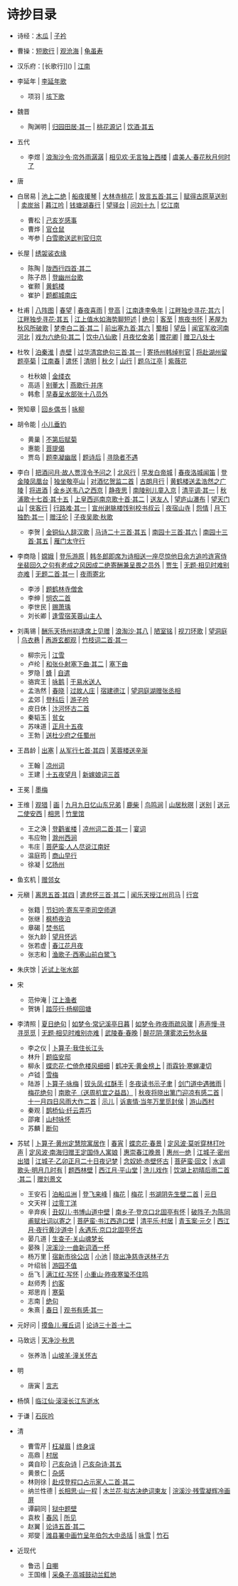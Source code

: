 # 诗抄目录
- 诗经：[木瓜](./poem/shijing.md#木瓜)
   | [子衿](./poem/shijing.md#子衿)
- 曹操：[短歌行](./poem/caocao.md#短歌行)
   | [观沧海](./poem/poem01.md#%E8%A7%82%E6%B2%A7%E6%B5%B7)
   | [龟虽寿](./poem/poem02.md#龟虽寿)
- 汉乐府：[长歌行]]()
   | [江南](./poem/poem02.md#%E6%B1%9F%E5%8D%97)
- 李延年 | [李延年歌](./poem/poem01.md#%E6%9D%8E%E5%BB%B6%E5%B9%B4%E6%AD%8C)
  - 项羽
   | [垓下歌]()

- 魏晋

  - 陶渊明
   | [归园田居·其一]()
   | [桃花源记]()
   | [饮酒·其五]()

- 五代

  - 李煜
   | [浪淘沙令·帘外雨潺潺]()
   | [相见欢·无言独上西楼]()
   | [虞美人·春花秋月何时了]()

- 唐

- 白居易
   | [池上二绝]()
   | [船夜援琴]()
   | [大林寺桃花](./poem/poem03.md#%E5%A4%A7%E6%9E%97%E5%AF%BA%E6%A1%83%E8%8A%B1)
   | [放言五首·其三](./poem/poem02.md#%E6%94%BE%E8%A8%80%E4%BA%94%E9%A6%96%E5%85%B6%E4%B8%89)
   | [赋得古原草送别]()
   | [卖炭翁]()
   | [暮江吟]()
   | [钱塘湖春行](./poem/poem03.md#%E9%92%B1%E5%A1%98%E6%B9%96%E6%98%A5%E8%A1%8C)
   | [望驿台](./poem/poem03.md#%E6%9C%9B%E9%A9%BF%E5%8F%B0)
   | [问刘十九]()
   | [忆江南]()
  - 曹松
   | [己亥岁感事]()
  - 曹烨
   | [官仓鼠]()
  - 岑参
   | [白雪歌送武判官归京]()
- 长屋 | [绣袈裟衣缘](./poem/poem03.md#%E7%BB%A3%E8%A2%88%E8%A3%9F%E8%A1%A3%E7%BC%98)
  - 陈陶
   | [陇西行四首·其二]()
  - 陈子昂
   | [登幽州台歌]()
  - 崔颢
   | [黄鹤楼]()
  - 崔护
   | [题都城南庄]()
- 杜甫
   | [八阵图]()
   | [春望](./poem/poem01.md#%E6%98%A5%E6%9C%9B)
   | [春夜喜雨]()
   | [登高]()
   | [江南逢李龟年](./poem/poem02.md#%E6%B1%9F%E5%8D%97%E9%80%A2%E6%9D%8E%E9%BE%9F%E5%B9%B4)
   | [江畔独步寻花·其六]()
   | [江畔独步寻花·其五]()
   | [江上值水如海势聊短述]()
   | [绝句]()
   | [客至]()
   | [旅夜书怀]()
   | [茅屋为秋风所破歌]()
   | [梦李白二首·其二](./poem/poem03.md#%E6%A2%A6%E6%9D%8E%E7%99%BD%E4%BA%8C%E9%A6%96%E5%85%B6%E4%BA%8C)
   | [前出塞九首·其六]()
   | [蜀相]()
   | [望岳]()
   | [闻官军收河南河北](./poem/poem02.md#%E9%97%BB%E5%AE%98%E5%86%9B%E6%94%B6%E6%B2%B3%E5%8D%97%E6%B2%B3%E5%8C%97)
   | [戏为六绝句·其二](./poem/poem03.md#%E6%88%8F%E4%B8%BA%E5%85%AD%E7%BB%9D%E5%8F%A5%E5%85%B6%E4%BA%8C)
   | [饮中八仙歌]()
   | [月夜忆舍弟]()
   | [赠花卿]()
   | [赠卫八处士](./poem/poem01.md#%E8%B5%A0%E5%8D%AB%E5%85%AB%E5%A4%84%E5%A3%AB)
- 杜牧
   | [泊秦淮](./poem/poem03.md#%E6%B3%8A%E7%A7%A6%E6%B7%AE)
   | [赤壁]()
   | [过华清宫绝句三首·其一](./poem/poem02.md#%E8%BF%87%E5%8D%8E%E6%B8%85%E5%AE%AB%E7%BB%9D%E5%8F%A5%E4%B8%89%E9%A6%96%E5%85%B6%E4%B8%80)
   | [寄扬州韩绰判官]()
   | [将赴湖州留题亭菊]()
   | [江南春](./poem/poem02.md#%E6%B1%9F%E5%8D%97%E6%98%A5)
   | [遣怀]()
   | [清明]()
   | [秋夕]()
   | [山行]()
   | [题乌江亭]()
   | [紫薇花]()
  - 杜秋娘
   | [金缕衣]()
  - 高适
   | [别董大]()
   | [燕歌行·并序]()
  - 韩愈
   | [早春呈水部张十八员外]()
- 贺知章
   | [回乡偶书]()
   | [咏柳](./poem/poem01.md#%E5%92%8F%E6%9F%B3)
- 胡令能 | [小儿垂钓](./poem/poem02.md#%E5%B0%8F%E5%84%BF%E5%9E%82%E9%92%93)
  - 黄巢
   | [不第后赋菊](./poem/poem03.md#%E4%B8%8D%E7%AC%AC%E5%90%8E%E8%B5%8B%E8%8F%8A)
  - 惠能
   | [菩提偈]()
  - 贾岛
   | [题李凝幽居]()
   | [题诗后]()
   | [寻隐者不遇]()
- 李白
   | [把酒问月·故人贾淳令予问之]()
   | [北风行]()
   | [早发白帝城](./poem/poem02.md#%E6%97%A9%E5%8F%91%E7%99%BD%E5%B8%9D%E5%9F%8E)
   | [春夜洛城闻笛]()
   | [登金陵凤凰台]()
   | [独坐敬亭山]()
   | [对酒忆贺监二首]()
   | [古朗月行](./poem/poem01.md#%E5%8F%A4%E6%9C%97%E6%9C%88%E8%A1%8C)
   | [黄鹤楼送孟浩然之广陵]()
   | [将进酒]()
   | [金乡送韦八之西京]()
   | [静夜思]()
   | [南陵别儿童入京]()
   | [清平调·其一]()
   | [秋浦歌十七首·其十五]()
   | [上皇西巡南京歌十首·其二]()
   | [送友人](./poem/poem02.md#%E9%80%81%E5%8F%8B%E4%BA%BA)
   | [望庐山瀑布]()
   | [望天门山](./poem/poem02.md#%E6%9C%9B%E5%A4%A9%E9%97%A8%E5%B1%B1)
   | [侠客行]()
   | [行路难·其一]()
   | [宣州谢朓楼饯别校书叔云](./poem/poem03.md#%E5%AE%A3%E5%B7%9E%E8%B0%A2%E6%9C%93%E6%A5%BC%E9%A5%AF%E5%88%AB%E6%A0%A1%E4%B9%A6%E5%8F%94%E4%BA%91)
   | [夜宿山寺]()
   | [怨情]()
   | [月下独酌·其一]()
   | [赠汪伦]()
   | [子夜吴歌·秋歌](./poem/poem02.md#%E5%AD%90%E5%A4%9C%E5%90%B4%E6%AD%8C%E7%A7%8B%E6%AD%8C)
  - 李贺
   | [金铜仙人辞汉歌]()
   | [马诗二十三首·其五](./poem/poem02.md#%E9%A9%AC%E8%AF%97%E4%BA%8C%E5%8D%81%E4%B8%89%E9%A6%96%E5%85%B6%E4%BA%94)
   | [南园十三首·其六]()
   | [南园十三首·其五]()
   | [雁门太守行]()
- 李商隐
   | [嫦娥]()
   | [登乐游原](./poem/poem01.md#%E7%99%BB%E4%B9%90%E6%B8%B8%E5%8E%9F)
   | [韩冬郎即席为诗相送一座尽惊他日余方追吟连宵侍坐裴回久之句有老成之风因成二绝寄酬兼呈畏之员外]()
   | [贾生]()
   | [无题·相见时难别亦难]()
   | [无题二首·其一]()
   | [夜雨寄北]()
  - 李涉
   | [题鹤林寺僧舍]()
  - 李绅
   | [悯农二首]()
  - 李世民
   | [赐萧瑀]()
  - 刘长卿
   | [逢雪宿芙蓉山主人]()
- 刘禹锡
   | [酬乐天扬州初逢席上见赠]()
   | [浪淘沙·其八]()
   | [陋室铭](./poem/poem01.md#%E9%99%8B%E5%AE%A4%E9%93%AD)
   | [视刀环歌]()
   | [望洞庭]()
   | [乌衣巷](./poem/poem01.md#%E4%B9%8C%E8%A1%A3%E5%B7%B7)
   | [再游玄都观]()
   | [竹枝词二首·其一]()
  - 柳宗元
   | [江雪]()
  - 卢纶
   | [和张仆射塞下曲·其二]()
   | [塞下曲]()
  - 罗隐
   | [蜂]()
   | [自遣]()
  - 骆宾王
   | [咏鹅]()
   | [于易水送人]()
  - 孟浩然
   | [春晓]()
   | [过故人庄]()
   | [宿建德江]()
   | [望洞庭湖赠张丞相]()
  - 孟郊
   | [登科后](./poem/poem03.md#%E7%99%BB%E7%A7%91%E5%90%8E)
   | [游子吟]()
  - 皮日休
   | [汴河怀古二首]()
  - 秦韬玉
   | [贫女]()
  - 苏味道
   | [正月十五夜]()
  - 王勃
   | [送杜少府之任蜀州]()
- 王昌龄 | [出塞](./poem/poem01.md#%E5%87%BA%E5%A1%9E)
   | [从军行七首·其四]()
   | [芙蓉楼送辛渐]()
  - 王翰
   | [凉州词]()
  - 王建
   | [十五夜望月]()
   | [新嫁娘词三首]()
- 王冕 | [墨梅](./poem/poem02.md#%E5%A2%A8%E6%A2%85)
- 王维
   | [观猎]()
   | [画](./poem/poem02.md#%E7%94%BB)
   | [九月九日忆山东兄弟]()
   | [鹿柴]()
   | [鸟鸣涧]()
   | [山居秋暝](./poem/poem01.md#%E5%B1%B1%E5%B1%85%E7%A7%8B%E6%9A%9D)
   | [送别]()
   | [送元二使安西]()
   | [相思]()
   | [竹里馆](./poem/poem01.md#%E7%AB%B9%E9%87%8C%E9%A6%86)
  - 王之涣
   | [登鹳雀楼]()
   | [凉州词二首·其一]()
   | [宴词]()
  - 韦应物
   | [滁州西涧]()
  - 韦庄
   | [菩萨蛮·人人尽说江南好](./poem/poem03.md#%E8%8F%A9%E8%90%A8%E8%9B%AE%E4%BA%BA%E4%BA%BA%E5%B0%BD%E8%AF%B4%E6%B1%9F%E5%8D%97%E5%A5%BD)
  - 温庭筠
   | [商山早行]()
  - 徐凝
   | [忆扬州]()
- 鱼玄机 | [赠邻女](./poem/poem02.md#%E8%B5%A0%E9%82%BB%E5%A5%B3)
- 元稹
   | [离思五首·其四]()
   | [遣悲怀三首·其二]()
   | [闻乐天授江州司马]()
   | [行宫](./poem/poem01.md#%E8%A1%8C%E5%AE%AB)
  - 张籍
   | [节妇吟·寄东平李司空师道]()
  - 张继
   | [枫桥夜泊]()
  - 章碣
   | [焚书坑]()
  - 张九龄
   | [望月怀远]()
  - 张若虚
   | [春江花月夜]()
  - 张志和
   | [渔歌子·西塞山前白鹭飞]()
- 朱庆馀 | [近试上张水部](./poem/poem03.md#%E8%BF%91%E8%AF%95%E4%B8%8A%E5%BC%A0%E6%B0%B4%E9%83%A8)

- 宋

  - 范仲淹
   | [江上渔者]()
  - 贺铸
   | [踏莎行·杨柳回塘]()
- 李清照
   | [夏日绝句]()
   | [如梦令·常记溪亭日暮]()
   | [如梦令·昨夜雨疏风骤]()
   | [声声慢·寻寻觅觅]()
   | [无题·相见时难别亦难]()
   | [武陵春·春晚](./poem/poem01.md#%E6%AD%A6%E9%99%B5%E6%98%A5%E6%98%A5%E6%99%9A)
   | [醉花阴·薄雾浓云愁永昼]()
  - 李之仪
   | [卜算子·我住长江头]()
  - 林升
   | [题临安邸]()
  - 柳永
   | [蝶恋花·伫倚危楼风细细]()
   | [鹤冲天·黄金榜上]()
   | [雨霖铃·寒蝉凄切]()
  - 卢钺
   | [雪梅]()
  - 陆游
   | [卜算子·咏梅]()
   | [钗头凤·红酥手]()
   | [冬夜读书示子聿]()
   | [剑门道中遇微雨]()
   | [梅花绝句]()
   | [南歌子（送周机宜之益昌）]()
   | [秋夜将晓出篱门迎凉有感二首]()
   | [十一月四日风雨大作二首]()
   | [示儿]()
   | [诉衷情·当年万里觅封侯]()
   | [游山西村]()
  - 秦观
   | [鹊桥仙·纤云弄巧]()
  - 邵雍
   | [山村咏怀]()
  - 苏麟
   | [断句]()
- 苏轼
   | [卜算子·黄州定慧院寓居作]()
   | [春宵]()
   | [蝶恋花·春景]()
   | [定风波·莫听穿林打叶声]()
   | [定风波·南海归赠王定国侍人寓娘]()
   | [惠崇春江晚景]()
   | [惠州一绝](./poem/poem01.md#%E6%83%A0%E5%B7%9E%E4%B8%80%E7%BB%9D)
   | [江城子·密州出猎]()
   | [江城子·乙卯正月二十日夜记梦]()
   | [念奴娇·赤壁怀古]()
   | [菩萨蛮·回文]()
   | [水调歌头·明月几时有]()
   | [题西林壁]()
   | [西江月·平山堂]()
   | [洗儿戏作]()
   | [饮湖上初晴后雨二首·其二]()
   | [赠刘景文]()
  - 王安石
   | [泊船瓜洲]()
   | [登飞来峰]()
   | [梅花]()
   | [梅花]()
   | [书湖阴先生壁二首]()
   | [元日]()
  - 文天祥
   | [过零丁洋]()
  - 辛弃疾
   | [丑奴儿·书博山道中壁]()
   | [南乡子·登京口北固亭有怀]()
   | [破阵子·为陈同甫赋壮词以寄之]()
   | [菩萨蛮·书江西造口壁]()
   | [清平乐·村居]()
   | [青玉案·元夕]()
   | [西江月·夜行黄沙道中]()
   | [永遇乐·京口北固亭怀古]()
  - 晏几道
   | [生查子·关山魂梦长]()
  - 晏殊
   | [浣溪沙·一曲新词酒一杯]()
  - 杨万里
   | [宿新市徐公店]()
   | [小池]()
   | [晓出净慈寺送林子方]()
  - 叶绍翁
   | [游园不值]()
  - 岳飞
   | [满江红·写怀]()
   | [小重山·昨夜寒蛩不住鸣]()
  - 赵师秀
   | [约客]()
  - 郑思肖
   | [寒菊]()
  - 志南
   | [绝句]()
  - 朱熹
   | [春日]()
   | [观书有感·其一]()

- 元好问 | [摸鱼儿·雁丘词](./poem/poem01.md#%E6%91%B8%E9%B1%BC%E5%84%BF%E9%9B%81%E4%B8%98%E8%AF%8D)
   | [论诗三十首·十二]()

- 马致远 | [天净沙·秋思](./poem/poem01.md#%E5%A4%A9%E5%87%80%E6%B2%99%E7%A7%8B%E6%80%9D)
  - 张养浩
   | [山坡羊·潼关怀古]()

- 明

  - 唐寅
   | [言志]()
- 杨慎 | [临江仙·滚滚长江东逝水](./poem/poem02.md#%E4%B8%B4%E6%B1%9F%E4%BB%99%E6%BB%9A%E6%BB%9A%E9%95%BF%E6%B1%9F%E4%B8%9C%E9%80%9D%E6%B0%B4)
- 于谦 | [石灰吟](./poem/poem02.md#%E7%9F%B3%E7%81%B0%E5%90%9F)

- 清

  - 曹雪芹
   | [枉凝眉]()
   | [终身误](./poem/poem01.md#%E7%BB%88%E8%BA%AB%E8%AF%AF)
  - 高鼎
   | [村居]()
  - 龚自珍
   | [己亥杂诗]()
   | [己亥杂诗·其五]()
  - 黄景仁
   | [杂感]()
  - 林则徐
   | [赴戍登程口占示家人二首·其二]()
  - 纳兰性德
   | [长相思·山一程]()
   | [木兰花·拟古决绝词柬友]()
   | [浣溪沙·残雪凝辉冷画屏]()
  - 谭嗣同
   | [狱中题壁]()
  - 袁枚
   | [春风]()
   | [所见]()
  - 赵翼
   | [论诗五首·其二]()
  - 郑燮
   | [潍县署中画竹呈年伯包大中丞括]()
   | [咏雪]()
   | [竹石]()

- 近现代
  - 鲁迅
   | [自嘲]()
  - 王国维
   | [采桑子·高城鼓动兰釭灺]()
